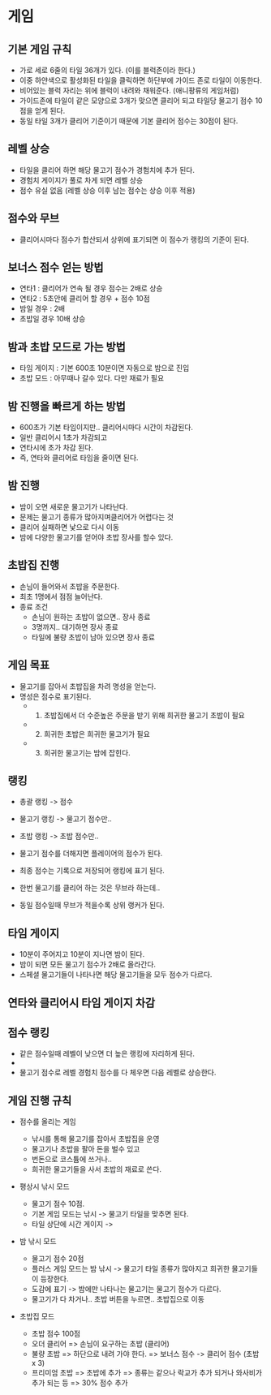 # 게임
## 기본 게임 규칙
- 가로 세로 6줄의 타일 36개가 있다. (이를 블럭존이라 한다.)
- 이중 하얀색으로 활성화된 타일을 클릭하면 하단부에 가이드 존로 타일이 이동한다.
- 비어있는 블럭 자리는 위에 블럭이 내려와 채워준다. (애니팡류의 게임처럼)
- 가이드존에 타일이 같은 모양으로 3개가 맞으면 클리어 되고 타일당 물고기 점수 10점을 얻게 된다.
- 동일 타일 3개가 클리어 기준이기 때문에 기본 클리어 점수는 30점이 된다.

## 레벨 상승
- 타일을 클리어 하면 해당 물고기 점수가 경험치에 추가 된다.
- 경험치 게이지가 풀로 차게 되면 레벨 상승
- 점수 유실 없음 (레벨 상승 이후 남는 점수는 상승 이후 적용)

## 점수와 무브
- 클리어시마다 점수가 합산되서 상위에 표기되면 이 점수가 랭킹의 기준이 된다.

## 보너스 점수 얻는 방법
- 연타1 : 클리어가 연속 될 경우 점수는 2배로 상승
- 연타2 : 5초안에 클리어 할 경우 + 점수 10점
- 밤일 경우 : 2배
- 초밥일 경우 10배 상승 

## 밤과 초밥 모드로 가는 방법
- 타임 게이지 : 기본 600초 10분이면 자동으로 밤으로 진입
- 초밥 모드 : 아무때나 갈수 있다. 다만 재료가 필요

## 밤 진행을 빠르게 하는 방법
- 600초가 기본 타임이지만.. 클리어시마다 시간이 차감된다.
- 일반 클리어시 1초가 차감되고
- 연타시에 초가 차감 된다.
- 즉, 연타와 클리어로 타임을 줄이면 된다.

## 밤 진행  
- 밤이 오면 새로운 물고기가 나타난다.
- 문제는 물고기 종류가 많아지며클리어가 어렵다는 것
- 클리어 실패하면 낯으로 다시 이동 
- 밤에 다양한 물고기를 얻어야 초밥 장사를 할수 있다. 

## 초밥집 진행
- 손님이 들어와서 초밥을 주문한다.
- 최초 1명에서 점점 늘어난다.
- 종료 조건
  - 손님이 원하는 초밥이 없으면.. 장사 종료
  - 3명까지.. 대기하면 장사 종료
  - 타일에 불량 초밥이  남아 있으면 장사 종료

## 게임 목표 
- 물고기를 잡아서 초밥집을 차려 명성을 얻는다.
- 명성은 점수로 표기된다.
  - 1. 초밥집에서 더 수준높은 주문을 받기 위해 희귀한 물고기 초밥이 필요
  - 2. 희귀한 초밥은 희귀한 물고기가 필요
  - 3. 희귀한 물고기는 밤에 잡힌다.  

## 랭킹 
- 총괄 랭킹 -> 점수
- 물고기 랭킹 -> 물고기 점수만..
- 초밥 랭킹 -> 초밥 점수만..












- 물고기 점수를 더해지면 플레이어의 점수가 된다.
- 최종 점수는 기록으로 저장되어 랭킹에 표기 된다. 
- 한번 물고기를 클리어 하는 것은 무브라 하는데..
- 동일 점수일때 무브가 적을수록 상위 랭커가 된다. 

## 타임 게이지
- 10분이 주어지고 10분이 지나면 밤이 된다.
- 밤이 되면 모든 물고기 점수가 2배로 올라간다.
- 스페셜 물고기들이 나타나면 해당 물고기들을 모두 점수가 다르다.

## 연타와 클리어시 타임 게이지 차감


## 점수 랭킹
- 같은 점수일때 레벨이 낮으면 더 높은 랭킹에 자리하게 된다. 
- 
- 물고기 점수로 레벨 경험치 점수를 다 체우면 다음 레벨로 상승한다.

## 게임 진행 규칙
- 점수를 올리는 게임
  - 낚시를 통해 물고기를 잡아서 초밥집을 운영
  - 물고기나 초밥을 팔아 돈을 벌수 있고
  - 번돈으로 코스튬에 쓰거나..
  - 희귀한 물고기들을 사서 초밥의 재료로 쓴다. 
   
- 평상시 낚시 모드
  - 물고기 점수 10점.
  - 기본 게임 모드는 낚시 -> 물고기 타일을 맞추면 된다.
  - 타일 상단에 시간 게이지 ->

- 밤 낚시 모드
  - 물고기 점수 20점
  - 플러스 게임 모드는 밤 낚시 -> 물고기 타일 종류가 많아지고 희귀한 물고기들이 등장한다.
  - 도감에 표기 -> 밤에만 나타나는 물고기는 물고기 점수가 다르다.
  - 물고기가 다 차거나.. 초밥 버튼을 누르면.. 초밥집으로 이동

- 초밥집 모드
  - 초밥 점수 100점
  - 오더 클리어 => 손님이 요구하는 초밥 (클리어) 
  - 불량 초밥 => 하단으로 내려 가야 한다. => 보너스 점수 -> 클리어 점수 (초밥 x 3) 
  - 프리미엄 초밥 => 초밥에 추가 => 종류는 같으나 락교가 추가 되거나 와사비가 추가 되는 등 => 30% 점수 추가











